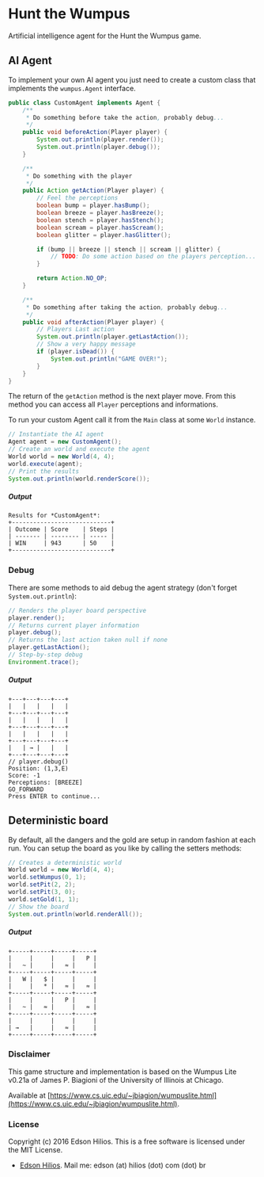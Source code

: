 Hunt the Wumpus
===============

Artificial intelligence agent for the Hunt the Wumpus game.


AI Agent
--------

To implement your own AI agent you just need to create a custom class that implements the `wumpus.Agent` interface.

```java
public class CustomAgent implements Agent {
    /**
     * Do something before take the action, probably debug...
     */
    public void beforeAction(Player player) {
        System.out.println(player.render());
        System.out.println(player.debug());
    }

    /**
     * Do something with the player
     */
    public Action getAction(Player player) {
        // Feel the perceptions
        boolean bump = player.hasBump();
        boolean breeze = player.hasBreeze();
        boolean stench = player.hasStench();
        boolean scream = player.hasScream();
        boolean glitter = player.hasGlitter();

        if (bump || breeze || stench || scream || glitter) {
            // TODO: Do some action based on the players perception...
        }

        return Action.NO_OP;
    }

    /**
     * Do something after taking the action, probably debug...
     */
    public void afterAction(Player player) {
        // Players Last action
        System.out.println(player.getLastAction());
        // Show a very happy message
        if (player.isDead()) {
            System.out.println("GAME OVER!");
        }
    }
}
```

The return of the `getAction` method is the next player move. From this method you can access all `Player` perceptions and informations.

To run your custom Agent call it from the `Main` class at some `World` instance.

```java
// Instantiate the AI agent
Agent agent = new CustomAgent();
// Create an world and execute the agent
World world = new World(4, 4);
world.execute(agent);
// Print the results
System.out.println(world.renderScore());
```

##### Output

```
Results for *CustomAgent*:
+----------------------------+
| Outcome | Score    | Steps |
| ------- | -------- | ----- |
| WIN     | 943      | 50    |
+----------------------------+
```

### Debug

There are some methods to aid debug the agent strategy (don't forget `System.out.println`):

```java
// Renders the player board perspective
player.render();
// Returns current player information
player.debug();
// Returns the last action taken null if none
player.getLastAction();
// Step-by-step debug
Environment.trace();
```

##### Output

```
+---+---+---+---+
|   |   |   |   |
+---+---+---+---+
|   |   |   |   |
+---+---+---+---+
|   |   |   |   |
+---+---+---+---+
|   | → |   |   |
+---+---+---+---+
// player.debug()
Position: (1,3,E)
Score: -1
Perceptions: [BREEZE]
GO_FORWARD
Press ENTER to continue...
```


Deterministic board
-------------------

By default, all the dangers and the gold are setup in random fashion at each run. You can setup the board as you like by calling the setters methods:

```java
// Creates a deterministic world
World world = new World(4, 4);
world.setWumpus(0, 1);
world.setPit(2, 2);
world.setPit(3, 0);
world.setGold(1, 1);
// Show the board
System.out.println(world.renderAll());
```

##### Output

```
+-----+-----+-----+-----+
|     |     |     |   P |
|   ~ |     |   ≈ |     |
+-----+-----+-----+-----+
|   W |   $ |     |     |
|     |   * |   ≈ |   ≈ |
+-----+-----+-----+-----+
|     |     |   P |     |
|   ~ |   ≈ |     |   ≈ |
+-----+-----+-----+-----+
|     |     |     |     |
| →   |     |   ≈ |     |
+-----+-----+-----+-----+
```

### Disclaimer

This game structure and implementation is based on the Wumpus Lite v0.21a of James P. Biagioni of the University of Illinois at Chicago.

Available at [https://www.cs.uic.edu/~jbiagion/wumpuslite.html](https://www.cs.uic.edu/~jbiagion/wumpuslite.html).

### License

Copyright (c) 2016 Edson Hilios. This is a free software is licensed under the MIT License.

*   [Edson Hilios](http://edson.hilios.com.br). Mail me: edson (at) hilios (dot) com (dot) br